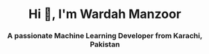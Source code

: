<h1 align="center">Hi 👋, I'm Wardah Manzoor</h1>
<h3 align="center">A passionate Machine Learning Developer from Karachi, Pakistan</h3>
